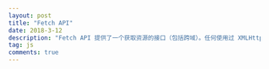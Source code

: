 ```yaml
---
layout: post
title: "Fetch API"
date: 2018-3-12
description: "Fetch API 提供了一个获取资源的接口（包括跨域）。任何使用过 XMLHttpRequest 的人都能轻松上手，但新的API提供了更强大和灵活的功能集"
tag: js
comments: true
---
```


